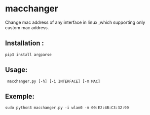 # macchanger
Change mac address of any interface in linux ,which supporting only custom mac address.
<h2>Installation :</h2> 
  <p><code>pip3 install argparse</code></p>

<h2>Usage:</h2>      <code> macchanger.py [-h] [-i INTERFACE] [-m MAC]</code>


<h2>Exemple:</h2>
<p> <code>sudo python3 macchanger.py -i wlan0 -m 00:E2:4B:C3:32:90</code> </p>


